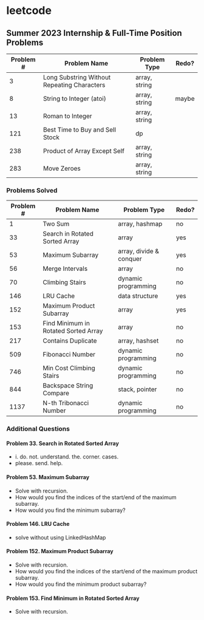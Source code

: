 # leetcode

## Summer 2023 Internship & Full-Time Position Problems
|Problem #|Problem Name|Problem Type|Redo?|
|-|-|-|-|
|3|Long Substring Without Repeating Characters|array, string||
|8|String to Integer (atoi)|array, string|maybe|
|13|Roman to Integer|array, string||
|121|Best Time to Buy and Sell Stock|dp||
|238|Product of Array Except Self|array, string||
|283|Move Zeroes|array, string||





### Problems Solved

| Problem # | Problem Name             | Problem Type        | Redo? |
| --------- | ------------------------ | ------------------- | - |
| 1         | Two Sum                  | array, hashmap      |no|
| 33		| Search in Rotated Sorted Array | array		 |yes|
| 53		| Maximum Subarray		   | array, divide & conquer |yes|
| 56        | Merge Intervals          | array               |no|
| 70        | Climbing Stairs          | dynamic programming |no|
| 146       | LRU Cache                | data structure      |yes|
| 152		| Maximum Product Subarray | array				 |yes|
| 153		| Find Minimum in Rotated Sorted Array | array 	 |no|
| 217		| Contains Duplicate	   | array, hashset      |no|
| 509       | Fibonacci Number         | dynamic programming |no|
| 746       | Min Cost Climbing Stairs | dynamic programming |no|
| 844       | Backspace String Compare | stack, pointer      |no|
| 1137      | N-th Tribonacci Number   | dynamic programming |no|

### Additional Questions
#### Problem 33. Search in Rotated Sorted Array
- i. do. not. understand. the. corner. cases.
- please. send. help.

#### Problem 53. Maximum Subarray
- Solve with recursion.
- How would you find the indices of the start/end of the maximum subarray.
- How would you find the minimum subarray?

#### Problem 146. LRU Cache
- solve without using LinkedHashMap

#### Problem 152. Maximum Product Subarray
- Solve with recursion.
- How would you find the indices of the start/end of the maximum product subarray.
- How would you find the minimum product subarray?

#### Problem 153. Find Minimum in Rotated Sorted Array
- Solve with recursion.